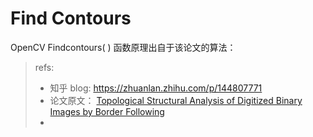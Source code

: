 # Find Contours

OpenCV Findcontours( ) 函数原理出自于该论文的算法：

> refs:
> - 知乎 blog: https://zhuanlan.zhihu.com/p/144807771
> - 论文原文： [Topological Structural Analysis of Digitized Binary Images by Border Following](https://www.sciencedirect.com/science/article/abs/pii/0734189X85900167)
> - 